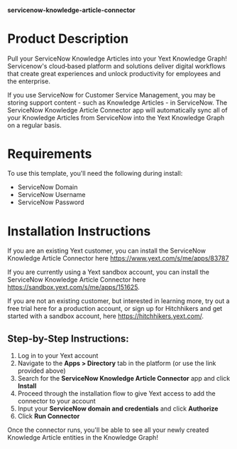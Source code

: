 #### servicenow-knowledge-article-connector

# Product Description
Pull your ServiceNow Knowledge Articles into your Yext Knowledge Graph! Servicenow's cloud‑based platform and solutions deliver digital workflows that create great experiences and unlock productivity for employees and the enterprise.

If you use ServiceNow for Customer Service Management, you may be storing support content - such as Knowledge Articles - in ServiceNow. The ServiceNow Knowledge Article Connector app will automatically sync all of your Knowledge Articles from ServiceNow into the Yext Knowledge Graph on a regular basis. 

# Requirements
To use this template, you'll need the following during install:

- ServiceNow Domain
- ServiceNow Username
- ServiceNow Password

# Installation Instructions
If you are an existing Yext customer, you can install the ServiceNow Knowledge Article Connector here <https://www.yext.com/s/me/apps/83787>

If you are currently using a Yext sandbox account, you can install the ServiceNow Knowledge Article Connector here <https://sandbox.yext.com/s/me/apps/151625>.

If you are not an existing customer, but interested in learning more, try out a free trial here for a production account, or sign up for Hitchhikers and get started with a sandbox account, here <https://hitchhikers.yext.com/>.

## Step-by-Step Instructions:
1. Log in to your Yext account
2. Navigate to the **Apps > Directory** tab in the platform (or use the link provided above)
3. Search for the **ServiceNow Knowledge Article Connector** app and click **Install**
4. Proceed through the installation flow to give Yext access to add the connector to your account
5. Input your **ServiceNow domain and credentials** and click **Authorize**
6. Click **Run Connector**

Once the connector runs, you'll be able to see all your newly created Knowledge Article entities in the Knowledge Graph!
